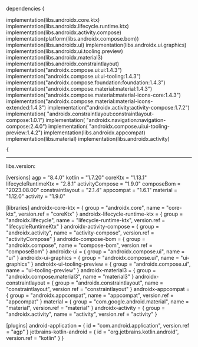 

dependencies {

 implementation(libs.androidx.core.ktx)
    implementation(libs.androidx.lifecycle.runtime.ktx)
    implementation(libs.androidx.activity.compose)
    implementation(platform(libs.androidx.compose.bom))
    implementation(libs.androidx.ui)
    implementation(libs.androidx.ui.graphics)
    implementation(libs.androidx.ui.tooling.preview)
    implementation(libs.androidx.material3)
    implementation(libs.androidx.constraintlayout)
    implementation("androidx.compose.ui:ui:1.4.3")
    implementation("androidx.compose.ui:ui-tooling:1.4.3")
    implementation("androidx.compose.foundation:foundation:1.4.3")
    implementation("androidx.compose.material:material:1.4.3")
    implementation("androidx.compose.material:material-icons-core:1.4.3")
    implementation("androidx.compose.material:material-icons-extended:1.4.3")
    implementation("androidx.activity:activity-compose:1.7.2")
    implementation( "androidx.constraintlayout:constraintlayout-compose:1.0.1")
    implementation( "androidx.navigation:navigation-compose:2.4.0")
    implementation( "androidx.compose.ui:ui-tooling-preview:1.4.2")
    implementation(libs.androidx.appcompat)
    implementation(libs.material)
    implementation(libs.androidx.activity)
    
    {
***********************************************************************************
 libs.version:

[versions]
agp = "8.4.0"
kotlin = "1.7.20"
coreKtx = "1.13.1"
lifecycleRuntimeKtx = "2.8.1"
activityCompose = "1.9.0"
composeBom = "2023.08.00"
constraintlayout = "2.1.4"
appcompat = "1.6.1"
material = "1.12.0"
activity = "1.9.0"

[libraries]
androidx-core-ktx = { group = "androidx.core", name = "core-ktx", version.ref = "coreKtx" }
androidx-lifecycle-runtime-ktx = { group = "androidx.lifecycle", name = "lifecycle-runtime-ktx", version.ref = "lifecycleRuntimeKtx" }
androidx-activity-compose = { group = "androidx.activity", name = "activity-compose", version.ref = "activityCompose" }
androidx-compose-bom = { group = "androidx.compose", name = "compose-bom", version.ref = "composeBom" }
androidx-ui = { group = "androidx.compose.ui", name = "ui" }
androidx-ui-graphics = { group = "androidx.compose.ui", name = "ui-graphics" }
androidx-ui-tooling-preview = { group = "androidx.compose.ui", name = "ui-tooling-preview" }
androidx-material3 = { group = "androidx.compose.material3", name = "material3" }
androidx-constraintlayout = { group = "androidx.constraintlayout", name = "constraintlayout", version.ref = "constraintlayout" }
androidx-appcompat = { group = "androidx.appcompat", name = "appcompat", version.ref = "appcompat" }
material = { group = "com.google.android.material", name = "material", version.ref = "material" }
androidx-activity = { group = "androidx.activity", name = "activity", version.ref = "activity" }

[plugins]
android-application = { id = "com.android.application", version.ref = "agp" }
jetbrains-kotlin-android = { id = "org.jetbrains.kotlin.android", version.ref = "kotlin" }
}

